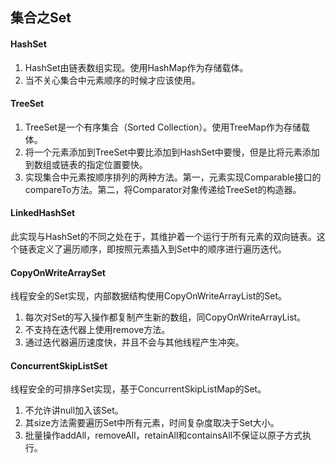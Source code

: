 ## 集合之Set

#### HashSet
1. HashSet由链表数组实现。使用HashMap作为存储载体。
2. 当不关心集合中元素顺序的时候才应该使用。

#### TreeSet
1. TreeSet是一个有序集合（Sorted Collection）。使用TreeMap作为存储载体。
2. 将一个元素添加到TreeSet中要比添加到HashSet中要慢，但是比将元素添加到数组或链表的指定位置要快。
3. 实现集合中元素按顺序排列的两种方法。第一，元素实现Comparable接口的compareTo方法。第二，将Comparator对象传递给TreeSet的构造器。

#### LinkedHashSet
此实现与HashSet的不同之处在于，其维护着一个运行于所有元素的双向链表。这个链表定义了遍历顺序，即按照元素插入到Set中的顺序进行遍历迭代。

#### CopyOnWriteArraySet
线程安全的Set实现，内部数据结构使用CopyOnWriteArrayList的Set。
1. 每次对Set的写入操作都复制产生新的数组，同CopyOnWriteArrayList。
2. 不支持在迭代器上使用remove方法。
3. 通过迭代器遍历速度快，并且不会与其他线程产生冲突。

#### ConcurrentSkipListSet
线程安全的可排序Set实现，基于ConcurrentSkipListMap的Set。
1. 不允许讲null加入该Set。
2. 其size方法需要遍历Set中所有元素，时间复杂度取决于Set大小。
3. 批量操作addAll，removeAll，retainAll和containsAll不保证以原子方式执行。
